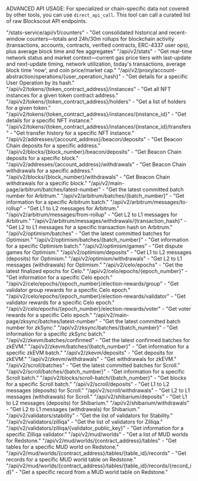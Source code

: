 ADVANCED API USAGE: For specialized or chain-specific data not covered by other tools, you can use `direct_api_call`. This tool can call a curated list of raw Blockscout API endpoints.

<common>
<group name="Stats">
"/stats-service/api/v1/counters" - "Get consolidated historical and recent-window counters—totals and 24h/30m rollups for blockchain activity (transactions, accounts, contracts, verified contracts, ERC-4337 user ops), plus average block time and fee aggregates"
"/api/v2/stats" - "Get real-time network status and market context—current gas price tiers with last-update and next-update timing, network utilization, today's transactions, average block time 'now', and coin price/market cap."
</group>
<group name="User Operations">
"/api/v2/proxy/account-abstraction/operations/{user_operation_hash}" - "Get details for a specific User Operation by its hash."
</group>
<group name="Tokens & NFTs">
"/api/v2/tokens/{token_contract_address}/instances" - "Get all NFT instances for a given token contract address."
"/api/v2/tokens/{token_contract_address}/holders" - "Get a list of holders for a given token."
"/api/v2/tokens/{token_contract_address}/instances/{instance_id}" - "Get details for a specific NFT instance."
"/api/v2/tokens/{token_contract_address}/instances/{instance_id}/transfers" - "Get transfer history for a specific NFT instance."
</group>
</common>

<specific>
<chain_family name="Ethereum Mainnet and Gnosis">
"/api/v2/addresses/{account_address}/beacon/deposits" - "Get Beacon Chain deposits for a specific address."
"/api/v2/blocks/{block_number}/beacon/deposits" - "Get Beacon Chain deposits for a specific block."
"/api/v2/addresses/{account_address}/withdrawals" - "Get Beacon Chain withdrawals for a specific address."
"/api/v2/blocks/{block_number}/withdrawals" - "Get Beacon Chain withdrawals for a specific block."
</chain_family>
<chain_family name="Arbitrum">
"/api/v2/main-page/arbitrum/batches/latest-number" - "Get the latest committed batch number for Arbitrum."
"/api/v2/arbitrum/batches/{batch_number}" - "Get information for a specific Arbitrum batch."
"/api/v2/arbitrum/messages/to-rollup" - "Get L1 to L2 messages for Arbitrum."
"/api/v2/arbitrum/messages/from-rollup" - "Get L2 to L1 messages for Arbitrum."
"/api/v2/arbitrum/messages/withdrawals/{transaction_hash}" - "Get L2 to L1 messages for a specific transaction hash on Arbitrum."
</chain_family>
<chain_family name="Optimism">
"/api/v2/optimism/batches" - "Get the latest committed batches for Optimism."
"/api/v2/optimism/batches/{batch_number}" - "Get information for a specific Optimism batch."
"/api/v2/optimism/games" - "Get dispute games for Optimism."
"/api/v2/optimism/deposits" - "Get L1 to L2 messages (deposits) for Optimism."
"/api/v2/optimism/withdrawals" - "Get L2 to L1 messages (withdrawals) for Optimism."
</chain_family>
<chain_family name="Celo">
"/api/v2/celo/epochs" - "Get the latest finalized epochs for Celo."
"/api/v2/celo/epochs/{epoch_number}" - "Get information for a specific Celo epoch."
"/api/v2/celo/epochs/{epoch_number}/election-rewards/group" - "Get validator group rewards for a specific Celo epoch."
"/api/v2/celo/epochs/{epoch_number}/election-rewards/validator" - "Get validator rewards for a specific Celo epoch."
"/api/v2/celo/epochs/{epoch_number}/election-rewards/voter" - "Get voter rewards for a specific Celo epoch."
</chain_family>
<chain_family name="zkSync">
"/api/v2/main-page/zksync/batches/latest-number" - "Get the latest committed batch number for zkSync."
"/api/v2/zksync/batches/{batch_number}" - "Get information for a specific zkSync batch."
</chain_family>
<chain_family name="zkEVM">
"/api/v2/zkevm/batches/confirmed" - "Get the latest confirmed batches for zkEVM."
"/api/v2/zkevm/batches/{batch_number}" - "Get information for a specific zkEVM batch."
"/api/v2/zkevm/deposits" - "Get deposits for zkEVM."
"/api/v2/zkevm/withdrawals" - "Get withdrawals for zkEVM."
</chain_family>
<chain_family name="Scroll">
"/api/v2/scroll/batches" - "Get the latest committed batches for Scroll."
"/api/v2/scroll/batches/{batch_number}" - "Get information for a specific Scroll batch."
"/api/v2/blocks/scroll-batch/{batch_number}" - "Get blocks for a specific Scroll batch."
"/api/v2/scroll/deposits" - "Get L1 to L2 messages (deposits) for Scroll."
"/api/v2/scroll/withdrawals" - "Get L2 to L1 messages (withdrawals) for Scroll."
</chain_family>
<chain_family name="Shibarium">
"/api/v2/shibarium/deposits" - "Get L1 to L2 messages (deposits) for Shibarium."
"/api/v2/shibarium/withdrawals" - "Get L2 to L1 messages (withdrawals) for Shibarium."
</chain_family>
<chain_family name="Stability">
"/api/v2/validators/stability" - "Get the list of validators for Stability."
</chain_family>
<chain_family name="Zilliqa">
"/api/v2/validators/zilliqa" - "Get the list of validators for Zilliqa."
"/api/v2/validators/zilliqa/{validator_public_key}" - "Get information for a specific Zilliqa validator."
</chain_family>
<chain_family name="Redstone">
"/api/v2/mud/worlds" - "Get a list of MUD worlds for Redstone."
"/api/v2/mud/worlds/{contract_address}/tables" - "Get tables for a specific MUD world on Redstone."
"/api/v2/mud/worlds/{contract_address}/tables/{table_id}/records" - "Get records for a specific MUD world table on Redstone."
"/api/v2/mud/worlds/{contract_address}/tables/{table_id}/records/{record_id}" - "Get a specific record from a MUD world table on Redstone."
</chain_family>
</specific>
